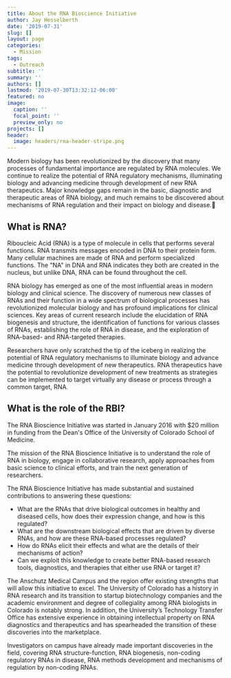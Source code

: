 ```yaml
---
title: About the RNA Bioscience Initiative
author: Jay Hesselberth
date: '2019-07-31'
slug: []
layout: page
categories:
  - Mission
tags:
  - Outreach
subtitle: ''
summary: ''
authors: []
lastmod: '2019-07-30T13:32:12-06:00'
featured: no
image:
  caption: ''
  focal_point: ''
  preview_only: no
projects: []
header:
  image: headers/rna-header-stripe.png
---
```


Modern biology has been revolutionized by the discovery that many processes of fundamental importance are regulated by RNA molecules. We continue to realize the potential of RNA regulatory mechanisms, illuminating biology and advancing medicine through development of new RNA therapeutics. Major knowledge gaps remain in the basic, diagnostic and therapeutic areas of RNA biology, and much remains to be discovered about mechanisms of RNA regulation and their impact on biology and disease.

## What is RNA?

Riboucleic Acid (RNA) is a type of molecule in cells that performs several functions. RNA transmits messages encoded in DNA to their protein form. Many cellular machines are made of RNA and perform specialized functions. The "NA" in DNA and RNA indicates they both are created in the nucleus, but unlike DNA, RNA can be found throughout the cell.

RNA biology has emerged as one of the most influential areas in modern biology and clinical science. The discovery of numerous new classes of RNAs and their function in a wide spectrum of biological processes has revolutionized molecular biology and has profound implications for clinical sciences. Key areas of current research include the elucidation of RNA biogenesis and structure, the identification of functions for various classes of RNAs, establishing the role of RNA in disease, and the exploration of RNA-based- and RNA-targeted therapies.

Researchers have only scratched the tip of the iceberg in realizing the potential of RNA regulatory mechanisms to illuminate biology and advance medicine through development of new therapeutics. RNA therapeutics have the potential to revolutionize development of new treatments as strategies can be implemented to target virtually any disease or process through a common target, RNA.

## What is the role of the RBI?

The RNA Bioscience Initiative was started in January 2016 with $20 million in funding from the Dean's Office of the University of Colorado School of Medicine.

The mission of the RNA Bioscience Initiative is to understand the role of RNA in biology, engage in collaborative research, apply approaches from basic science to clinical efforts, and train the next generation of researchers.

The RNA Bioscience Initiative has made substantial and sustained contributions to answering these questions:

- What are the RNAs that drive biological outcomes in healthy and diseased cells, how does their expression change, and how is this regulated?
- What are the downstream biological effects that are driven by diverse RNAs, and how are these RNA-based processes regulated?
- How do RNAs elicit their effects and what are the details of their mechanisms of action?
- Can we exploit this knowledge to create better RNA-based research tools, diagnostics, and therapies that either use RNA or target it?

The Anschutz Medical Campus and the region offer existing strengths that will allow this initiative to excel. The University of Colorado has a history in RNA research and its transition to startup biotechnology companies and the academic environment and degree of collegiality among RNA biologists in Colorado is notably strong. In addition, the University’s Technology Transfer Office has extensive experience in obtaining intellectual property on RNA diagnostics and therapeutics and has spearheaded the transition of these discoveries into the marketplace.

Investigators on campus have already made important discoveries in the field, covering RNA structure-function, RNA biogenesis, non-coding regulatory RNAs in disease, RNA methods development and mechanisms of regulation by non-coding RNAs.
